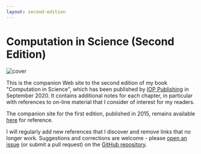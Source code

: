 ```yaml
---
layout: second-edition
---
```


# Computation in Science (Second Edition)

![cover](https://cdn.iopscience.com/images/books/978-0-7503-3287-3/live/bk978-0-7503-3287-3cover.jpg)

This is the companion Web site to the second edition of my book "Computation in Science", which has been published by [IOP Publishing](http://ioppublishing.org/) in September 2020. It contains additional notes for each chapter, in particular with references to on-line material that I consider of interest for my readers.

The companion site for the first edition, published in 2015, remains available [here](index-1st.md) for reference.

I will regularly add new references that I discover and remove links that no longer work. Suggestions and corrections are welcome - please [open an issue](https://github.com/khinsen/computation-in-science/issues) (or submit a pull request) on the [GitHub repository](http://github.com/khinsen/computation-in-science).
